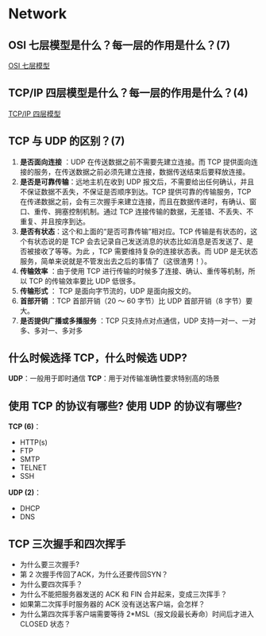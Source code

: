 # Network

## OSI 七层模型是什么？每一层的作用是什么？(7)

[OSI 七层模型](https://javaguide.cn/cs-basics/network/osi&tcp-ip-model.html#osi-%E4%B8%83%E5%B1%82%E6%A8%A1%E5%9E%8B)

## TCP/IP 四层模型是什么？每一层的作用是什么？(4)

[TCP/IP 四层模型](https://javaguide.cn/cs-basics/network/osi&tcp-ip-model.html#tcp-ip-%E5%9B%9B%E5%B1%82%E6%A8%A1%E5%9E%8B)

## TCP 与 UDP 的区别？(7)

1. **是否面向连接** ：UDP 在传送数据之前不需要先建立连接。而 TCP 提供面向连接的服务，在传送数据之前必须先建立连接，数据传送结束后要释放连接。
2. **是否是可靠传输**：远地主机在收到 UDP 报文后，不需要给出任何确认，并且不保证数据不丢失，不保证是否顺序到达。TCP 提供可靠的传输服务，TCP 在传递数据之前，会有三次握手来建立连接，而且在数据传递时，有确认、窗口、重传、拥塞控制机制。通过 TCP 连接传输的数据，无差错、不丢失、不重复、并且按序到达。
3. **是否有状态**：这个和上面的“是否可靠传输”相对应。TCP 传输是有状态的，这个有状态说的是 TCP 会去记录自己发送消息的状态比如消息是否发送了、是否被接收了等等。为此 ，TCP 需要维持复杂的连接状态表。而 UDP 是无状态服务，简单来说就是不管发出去之后的事情了（这很渣男！）。
4. **传输效率** ：由于使用 TCP 进行传输的时候多了连接、确认、重传等机制，所以 TCP 的传输效率要比 UDP 低很多。
5. **传输形式** ： TCP 是面向字节流的，UDP 是面向报文的。
6. **首部开销** ：TCP 首部开销（20 ～ 60 字节）比 UDP 首部开销（8 字节）要大。
7. **是否提供广播或多播服务** ：TCP 只支持点对点通信，UDP 支持一对一、一对多、多对一、多对多

## 什么时候选择 TCP，什么时候选 UDP?

**UDP**：一般用于即时通信
**TCP**：用于对传输准确性要求特别高的场景

## 使用 TCP 的协议有哪些? 使用 UDP 的协议有哪些?

**TCP (6)**：

* HTTP(s)
* FTP
* SMTP
* TELNET
* SSH

**UDP (2)**：

* DHCP
* DNS

## TCP 三次握手和四次挥手

* 为什么要三次握手?
* 第 2 次握手传回了ACK，为什么还要传回SYN？
* 为什么要四次挥手？
* 为什么不能把服务器发送的 ACK 和 FIN 合并起来，变成三次挥手？
* 如果第二次挥手时服务器的 ACK 没有送达客户端，会怎样？
* 为什么第四次挥手客户端需要等待 2*MSL（报文段最长寿命）时间后才进入 CLOSED 状态？

